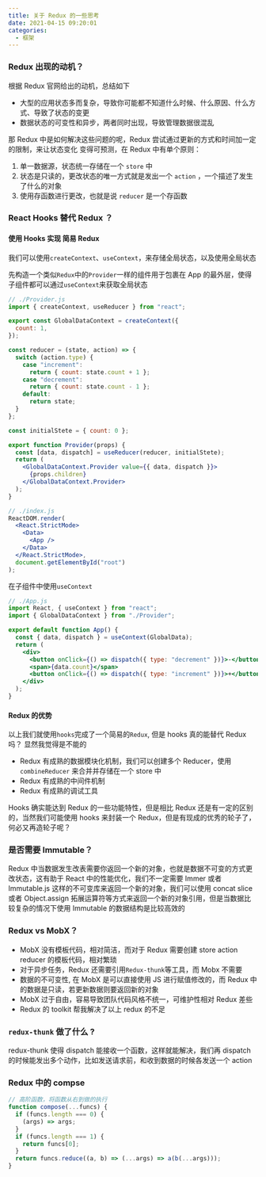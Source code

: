 ```yaml
---
title: 关于 Redux 的一些思考
date: 2021-04-15 09:20:01
categories:
  - 框架
---
```


### Redux 出现的动机？

根据 Redux 官网给出的动机，总结如下

- 大型的应用状态多而复杂，导致你可能都不知道什么时候、什么原因、什么方式、导致了状态的变更
- 数据状态的可变性和异步，两者同时出现，导致管理数据很混乱

那 Redux 中是如何解决这些问题的呢，Redux 尝试通过更新的方式和时间加一定的限制，来让状态变化 变得可预测，在 Redux 中有单个原则：

1. 单一数据源，状态统一存储在一个 `store` 中
2. 状态是只读的，更改状态的唯一方式就是发出一个 `action` ，一个描述了发生了什么的对象
3. 使用存函数进行更改，也就是说 `reducer` 是一个存函数

### React Hooks 替代 Redux ？

#### 使用 Hooks 实现 简易 Redux

我们可以使用`createContext`、`useContext`，来存储全局状态，以及使用全局状态

先构造一个类似`Redux`中的`Provider`一样的组件用于包裹在 App 的最外层，使得子组件都可以通过`useContext`来获取全局状态

```jsx
// ./Provider.js
import { createContext, useReducer } from "react";

export const GlobalDataContext = createContext({
  count: 1,
});

const reducer = (state, action) => {
  switch (action.type) {
    case "increment":
      return { count: state.count + 1 };
    case "decrement":
      return { count: state.count - 1 };
    default:
      return state;
  }
};

const initialStete = { count: 0 };

export function Provider(props) {
  const [data, dispatch] = useReducer(reducer, initialStete);
  return (
    <GlobalDataContext.Provider value={{ data, dispatch }}>
      {props.children}
    </GlobalDataContext.Provider>
  );
}

// ./index.js
ReactDOM.render(
  <React.StrictMode>
    <Data>
      <App />
    </Data>
  </React.StrictMode>,
  document.getElementById("root")
);
```

在子组件中使用`useContext`

```jsx
// ./App.js
import React, { useContext } from "react";
import { GlobalDataContext } from "./Provider";

export default function App() {
  const { data, dispatch } = useContext(GlobalData);
  return (
    <div>
      <button onClick={() => dispatch({ type: "decrement" })}>-</button>
      <span>{data.count}</span>
      <button onClick={() => dispatch({ type: "increment" })}>+</button>
    </div>
  );
}
```

#### Redux 的优势

以上我们就使用`hooks`完成了一个简易的`Redux`, 但是 hooks 真的能替代 Redux 吗？ 显然我觉得是不能的

- Redux 有成熟的数据模块化机制，我们可以创建多个 Reducer，使用 `combineReducer` 来合并并存储在一个 store 中
- Redux 有成熟的中间件机制
- Redux 有成熟的调试工具

Hooks 确实能达到 Redux 的一些功能特性，但是相比 Redux 还是有一定的区别的，当然我们可能使用 hooks 来封装一个 Redux，但是有现成的优秀的轮子了，何必又再造轮子呢？

### 是否需要 Immutable？

Redux 中当数据发生改表需要你返回一个新的对象，也就是数据不可变的方式更改状态，这有助于 React 中的性能优化，我们不一定需要 Immer 或者 Immutable.js 这样的不可变库来返回一个新的对象，我们可以使用 concat slice 或者 Object.assign 拓展运算符等方式来返回一个新的对象引用，但是当数据比较复杂的情况下使用 Immutable 的数据结构是比较高效的

### Redux vs MobX？

- MobX 没有模板代码，相对简洁，而对于 Redux 需要创建 store action reducer 的模板代码，相对繁琐
- 对于异步任务，Redux 还需要引用`Redux-thunk`等工具，而 Mobx 不需要
- 数据的不可变性, 在 MobX 是可以直接使用 JS 进行赋值修改的，而 Redux 中的数据是只读，若更新数据则要返回新的对象
- MobX 过于自由，容易导致团队代码风格不统一，可维护性相对 Redux 差些
- Redux 的 toolkit 帮我解决了以上 redux 的不足

### `redux-thunk` 做了什么 ?

redux-thunk 使得 dispatch 能接收一个函数，这样就能解决，我们再 dispatch 的时候能发出多个动作，比如发送请求前，和收到数据的时候各发送一个 action

### Redux 中的 compse

```javascript
// 高阶函数，将函数从右到做的执行
function compose(...funcs) {
  if (funcs.length === 0) {
    (args) => args;
  }
  if (funcs.length === 1) {
    return funcs[0];
  }
  return funcs.reduce((a, b) => (...args) => a(b(...args)));
}
```

###
